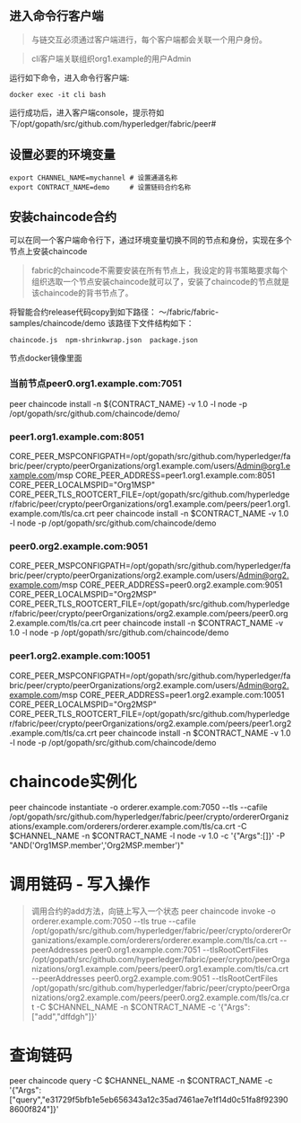 ## 进入命令行客户端
> 与链交互必须通过客户端进行，每个客户端都会关联一个用户身份。

> cli客户端关联组织org1.example的用户Admin

运行如下命令，进入命令行客户端:
```
docker exec -it cli bash
```
运行成功后，进入客户端console，提示符如下/opt/gopath/src/github.com/hyperledger/fabric/peer#

## 设置必要的环境变量

```
export CHANNEL_NAME=mychannel # 设置通道名称
export CONTRACT_NAME=demo     # 设置链码合约名称
```
## 安装chaincode合约
可以在同一个客户端命令行下，通过环境变量切换不同的节点和身份，实现在多个节点上安装chaincode

> fabric的chaincode不需要安装在所有节点上，我设定的背书策略要求每个组织选取一个节点安装chaincode就可以了，安装了chaincode的节点就是该chaincode的背书节点了。

将智能合约release代码copy到如下路径： ～/fabric/fabric-samples/chaincode/demo
该路径下文件结构如下：
```
chaincode.js  npm-shrinkwrap.json  package.json
```

节点docker镜像里面
### 当前节点peer0.org1.example.com:7051
peer chaincode install -n ${CONTRACT_NAME} -v 1.0 -l node -p /opt/gopath/src/github.com/chaincode/demo/

### peer1.org1.example.com:8051
CORE_PEER_MSPCONFIGPATH=/opt/gopath/src/github.com/hyperledger/fabric/peer/crypto/peerOrganizations/org1.example.com/users/Admin@org1.example.com/msp CORE_PEER_ADDRESS=peer1.org1.example.com:8051 CORE_PEER_LOCALMSPID="Org1MSP" CORE_PEER_TLS_ROOTCERT_FILE=/opt/gopath/src/github.com/hyperledger/fabric/peer/crypto/peerOrganizations/org1.example.com/peers/peer1.org1.example.com/tls/ca.crt peer chaincode install -n $CONTRACT_NAME -v 1.0 -l node -p /opt/gopath/src/github.com/chaincode/demo


### peer0.org2.example.com:9051
CORE_PEER_MSPCONFIGPATH=/opt/gopath/src/github.com/hyperledger/fabric/peer/crypto/peerOrganizations/org2.example.com/users/Admin@org2.example.com/msp CORE_PEER_ADDRESS=peer0.org2.example.com:9051 CORE_PEER_LOCALMSPID="Org2MSP" CORE_PEER_TLS_ROOTCERT_FILE=/opt/gopath/src/github.com/hyperledger/fabric/peer/crypto/peerOrganizations/org2.example.com/peers/peer0.org2.example.com/tls/ca.crt peer chaincode install -n $CONTRACT_NAME -v 1.0 -l node -p /opt/gopath/src/github.com/chaincode/demo

### peer1.org2.example.com:10051
CORE_PEER_MSPCONFIGPATH=/opt/gopath/src/github.com/hyperledger/fabric/peer/crypto/peerOrganizations/org2.example.com/users/Admin@org2.example.com/msp CORE_PEER_ADDRESS=peer1.org2.example.com:10051 CORE_PEER_LOCALMSPID="Org2MSP" CORE_PEER_TLS_ROOTCERT_FILE=/opt/gopath/src/github.com/hyperledger/fabric/peer/crypto/peerOrganizations/org2.example.com/peers/peer1.org2.example.com/tls/ca.crt peer chaincode install -n $CONTRACT_NAME -v 1.0 -l node -p /opt/gopath/src/github.com/chaincode/demo

# chaincode实例化
peer chaincode instantiate -o orderer.example.com:7050 --tls --cafile /opt/gopath/src/github.com/hyperledger/fabric/peer/crypto/ordererOrganizations/example.com/orderers/orderer.example.com/tls/ca.crt -C $CHANNEL_NAME -n $CONTRACT_NAME -l node -v 1.0 -c '{"Args":[]}' -P "AND('Org1MSP.member','Org2MSP.member')"

# 调用链码 - 写入操作
> 调用合约的add方法，向链上写入一个状态
peer chaincode invoke -o orderer.example.com:7050 --tls true --cafile /opt/gopath/src/github.com/hyperledger/fabric/peer/crypto/ordererOrganizations/example.com/orderers/orderer.example.com/tls/ca.crt --peerAddresses peer0.org1.example.com:7051 --tlsRootCertFiles /opt/gopath/src/github.com/hyperledger/fabric/peer/crypto/peerOrganizations/org1.example.com/peers/peer0.org1.example.com/tls/ca.crt --peerAddresses peer0.org2.example.com:9051 --tlsRootCertFiles /opt/gopath/src/github.com/hyperledger/fabric/peer/crypto/peerOrganizations/org2.example.com/peers/peer0.org2.example.com/tls/ca.crt -C $CHANNEL_NAME -n $CONTRACT_NAME -c '{"Args":["add","dffdgh"]}'

# 查询链码
peer chaincode query -C $CHANNEL_NAME -n $CONTRACT_NAME -c '{"Args":["query","e31729f5bfb1e5eb656343a12c35ad7461ae7e1f14d0c51fa8f923908600f824"]}'
